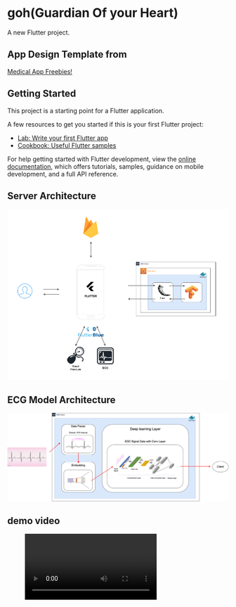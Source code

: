 # goh(Guardian Of your Heart)

A new Flutter project.

## App Design Template from
[Medical App Freebies!](https://dribbble.com/shots/11196293-Medical-App-Freebies)

## Getting Started

This project is a starting point for a Flutter application.

A few resources to get you started if this is your first Flutter project:

- [Lab: Write your first Flutter app](https://docs.flutter.dev/get-started/codelab)
- [Cookbook: Useful Flutter samples](https://docs.flutter.dev/cookbook)

For help getting started with Flutter development, view the
[online documentation](https://docs.flutter.dev/), which offers tutorials,
samples, guidance on mobile development, and a full API reference.


## Server Architecture
[<img src="./proj_docs(goh_flutter)/app_architecture.png" width="700"/>](./proj_docs(goh_flutter)/app_architecture.png)

## ECG Model Architecture
[<img src="./proj_docs(goh_flutter)/flutter아키텍처/ECG_model_architecture.drawio-2.png" width="700"/>](./proj_docs(goh_flutter)/flutter아키텍처/ECG_model_architecture.drawio-2.png)

## demo video
<figure class="video_container">
  <video controls="true" allowfullscreen="true">
    <source src="./proj_docs(goh_flutter)/goh_simulation.mp4" type="video/mp4">
  </video>
</figure>